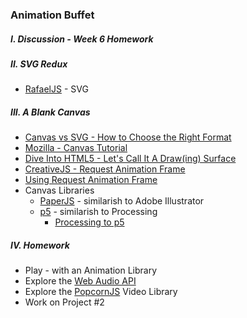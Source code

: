 ### Animation Buffet 

##### I. Discussion - Week 6 Homework

##### II. SVG Redux
* [RafaelJS](http://raphaeljs.com/) - SVG

##### III. A Blank Canvas
* [Canvas vs SVG - How to Choose the Right Format](http://www.sitepoint.com/canvas-vs-svg-how-to-choose/)
* [Mozilla - Canvas Tutorial](https://developer.mozilla.org/en-US/docs/Web/Guide/HTML/Canvas_tutorial)
* [Dive Into HTML5 - Let's Call It A Draw(ing) Surface](http://diveintohtml5.info/canvas.html)
* [CreativeJS - Request Animation Frame](http://creativejs.com/resources/requestanimationframe/)
* [Using Request Animation Frame](http://css-tricks.com/using-requestanimationframe/)
* Canvas Libraries
	* [PaperJS](http://paperjs.org/) - similarish to Adobe Illustrator
	* [p5](https://github.com/lmccart/p5.js) - similarish to Processing
		* [Processing to p5](https://github.com/lmccart/p5.js/wiki/Processing-transition) 

##### IV. Homework
* Play - with an Animation Library
* Explore the [Web Audio API](http://www.html5rocks.com/en/tutorials/webaudio/intro/)
* Explore the [PopcornJS](http://popcornjs.org/) Video Library
* Work on Project #2
